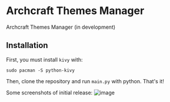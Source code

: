 # Archcraft Themes Manager

Archcraft Themes Manager (in development)

## Installation

First, you must install `kivy` with:
```
sudo pacman -S python-kivy
```
Then, clone the repository and run `main.py` with python. That's it!
 

Some screenshots of initial release:
![image](https://user-images.githubusercontent.com/68729523/210613629-a1967018-dedd-4d97-a00f-97af734798a4.png)
